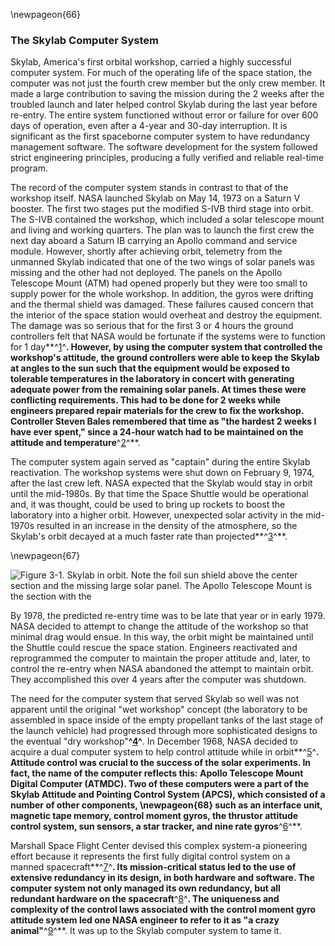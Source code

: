 \newpageon{66}

### The Skylab Computer System

Skylab, America's first orbital workshop, carried a highly
successful computer system. For much of the operating life of the space
station, the computer was not just the fourth crew member but the only
crew member. It made a large contribution to saving the mission during
the 2 weeks after the troubled launch and later helped control Skylab
during the last year before re-entry. The entire system functioned
without error or failure for over 600 days of operation, even after a
4-year and 30-day interruption. It is significant as the first
spaceborne computer system to have redundancy management software. The
software development for the system followed strict engineering
principles, producing a fully verified and reliable real-time program.

The record of the computer system stands in contrast to that of the
workshop itself. NASA launched Skylab on May 14, 1973 on a Saturn V
booster. The first two stages put the modified S-IVB third stage into
orbit. The S-IVB contained the workshop, which included a solar
telescope mount and living and working quarters. The plan was to launch
the first crew the next day aboard a Saturn IB carrying an Apollo
command and service module. However, shortly after achieving orbit,
telemetry from the unmanned Skylab indicated that one of the two wings
of solar panels was missing and the other had not deployed. The panels
on the Apollo Telescope Mount (ATM) had opened properly but they were
too small to supply power for the whole workshop. In addition, the gyros
were drifting and the thermal shield was damaged. These failures caused
concern that the interior of the space station would overheat and
destroy the equipment. The damage was so serious that for the first 3 or
4 hours the ground controllers felt that NASA would be fortunate if the
systems were to function for 1 day**^[1](Source3.html)^**. However, by
using the computer system that controlled the workshop's attitude, the
ground controllers were able to keep the Skylab at angles to the sun
such that the equipment would be exposed to tolerable temperatures in
the laboratory in concert with generating adequate power from the
remaining solar panels. At times these were conflicting requirements.
This had to be done for 2 weeks while engineers prepared repair
materials for the crew to fix the workshop. Controller Steven Bales
remembered that time as "the hardest 2 weeks I have ever spent," since a
24-hour watch had to be maintained on the attitude and
temperature**^[2](Source3.html)^**.

The computer system again served as "captain" during the entire Skylab
reactivation. The workshop systems were shut down on February 9, 1974,
after the last crew left. NASA expected that the Skylab would stay in
orbit until the mid-1980s. By that time the Space Shuttle would be
operational and, it was thought, could be used to bring up rockets to
boost the laboratory into a higher orbit. However, unexpected solar
activity in the mid-1970s resulted in an increase in the density of the
atmosphere, so the Skylab's orbit decayed at a much faster rate than
projected**^[3](Source3.html)^**.

\newpageon{67}

![Figure 3-1. Skylab in orbit. Note the foil sun shield above the center
section and the missing large solar panel. The Apollo Telescope Mount is
the section with the ](images/p67.jpg)

By 1978, the predicted re-entry time was to be late that year or in
early 1979. NASA decided to attempt to change the attitude of the
workshop so that minimal drag would ensue. In this way, the orbit might
be maintained until the Shuttle could rescue the space station.
Engineers reactivated and reprogrammed the computer to maintain the
proper attitude and, later, to control the re-entry when NASA abandoned
the attempt to maintain orbit. They accomplished this over 4 years after
the computer was shutdown.

The need for the computer system that served Skylab so well was not
apparent until the original "wet workshop" concept (the laboratory to be
assembled in space inside of the empty propellant tanks of the last
stage of the launch vehicle) had progressed through more sophisticated
designs to the eventual "dry workshop"**^[4](Source3.html)^**. In
December 1968, NASA decided to acquire a dual computer system to help
control attitude while in orbit**^[5](Source3.html)^**. Attitude control
was crucial to the success of the solar experiments. In fact, the name
of the computer reflects this: Apollo Telescope Mount Digital Computer
(ATMDC). Two of these computers were a part of the Skylab Attitude and
Pointing Control System (APCS), which consisted of a number of other
components, \newpageon{68} such as an interface unit, magnetic tape memory,
control moment gyros, the thrustor attitude control system, sun sensors,
a star tracker, and nine rate gyros**^[6](Source3.html)^**.

Marshall Space Flight Center devised this complex system-a pioneering
effort because it represents the first fully digital control system on a
manned spacecraft**^[7](Source3.html)^**. Its mission-critical status
led to the use of extensive redundancy in its design, in both hardware
and software. The computer system not only managed its own redundancy,
but all redundant hardware on the spacecraft**^[8](Source3.html)^**. The
uniqueness and complexity of the control laws associated with the
control moment gyro attitude system led one NASA engineer to refer to it
as "a crazy animal"**^[9](Source3.html)^**. It was up to the Skylab
computer system to tame it.
